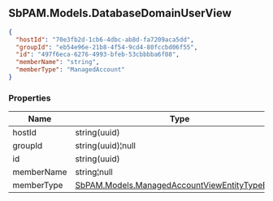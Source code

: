 
<h2 id="tocS_SbPAM.Models.DatabaseDomainUserView">SbPAM.Models.DatabaseDomainUserView</h2>

<a id="schemasbpam.models.databasedomainuserview"></a>
<a id="schema_SbPAM.Models.DatabaseDomainUserView"></a>
<a id="tocSsbpam.models.databasedomainuserview"></a>
<a id="tocssbpam.models.databasedomainuserview"></a>

```json
{
  "hostId": "70e3fb2d-1cb6-4dbc-ab8d-fa7209aca5dd",
  "groupId": "eb54e96e-21b8-4f54-9cd4-80fccbd06f55",
  "id": "497f6eca-6276-4993-bfeb-53cbbbba6f08",
  "memberName": "string",
  "memberType": "ManagedAccount"
}

```

### Properties

|Name|Type|Required|Restrictions|Description|
|---|---|---|---|---|
|hostId|string(uuid)|false|none|none|
|groupId|string(uuid)¦null|false|none|none|
|id|string(uuid)|false|none|none|
|memberName|string¦null|false|none|none|
|memberType|[SbPAM.Models.ManagedAccountViewEntityTypeEnum](#schemasbpam.models.managedaccountviewentitytypeenum)|false|none|none|


